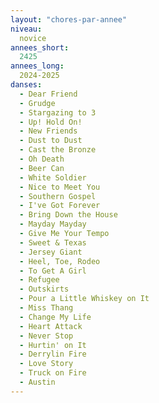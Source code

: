 ```yaml
---
layout: "chores-par-annee"
niveau:
  novice
annees_short:
  2425
annees_long:
  2024-2025
danses:
  - Dear Friend
  - Grudge
  - Stargazing to 3
  - Up! Hold On!
  - New Friends
  - Dust to Dust
  - Cast the Bronze
  - Oh Death
  - Beer Can
  - White Soldier
  - Nice to Meet You
  - Southern Gospel
  - I've Got Forever
  - Bring Down the House
  - Mayday Mayday
  - Give Me Your Tempo
  - Sweet & Texas
  - Jersey Giant
  - Heel, Toe, Rodeo
  - To Get A Girl
  - Refugee
  - Outskirts
  - Pour a Little Whiskey on It
  - Miss Thang
  - Change My Life
  - Heart Attack
  - Never Stop
  - Hurtin' on It
  - Derrylin Fire
  - Love Story
  - Truck on Fire
  - Austin
---
```

